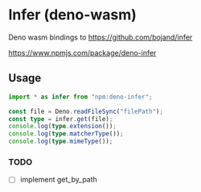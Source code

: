 # Infer (deno-wasm)

Deno wasm bindings to https://github.com/bojand/infer

https://www.npmjs.com/package/deno-infer

## Usage

```ts
import * as infer from "npm:deno-infer";

const file = Deno.readFileSync("filePath");
const type = infer.get(file);
console.log(type.extension());
console.log(type.matcherType());
console.log(type.mimeType());
```

### TODO

- [ ] implement get_by_path

